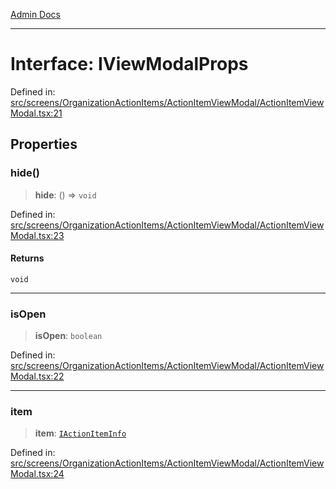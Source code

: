 [Admin Docs](/)

---

# Interface: IViewModalProps

Defined in: [src/screens/OrganizationActionItems/ActionItemViewModal/ActionItemViewModal.tsx:21](https://github.com/PalisadoesFoundation/talawa-admin/blob/main/src/screens/OrganizationActionItems/ActionItemViewModal/ActionItemViewModal.tsx#L21)

## Properties

### hide()

> **hide**: () => `void`

Defined in: [src/screens/OrganizationActionItems/ActionItemViewModal/ActionItemViewModal.tsx:23](https://github.com/PalisadoesFoundation/talawa-admin/blob/main/src/screens/OrganizationActionItems/ActionItemViewModal/ActionItemViewModal.tsx#L23)

#### Returns

`void`

---

### isOpen

> **isOpen**: `boolean`

Defined in: [src/screens/OrganizationActionItems/ActionItemViewModal/ActionItemViewModal.tsx:22](https://github.com/PalisadoesFoundation/talawa-admin/blob/main/src/screens/OrganizationActionItems/ActionItemViewModal/ActionItemViewModal.tsx#L22)

---

### item

> **item**: [`IActionItemInfo`](../../../../../types/ActionItems/interface/interfaces/IActionItemInfo.md)

Defined in: [src/screens/OrganizationActionItems/ActionItemViewModal/ActionItemViewModal.tsx:24](https://github.com/PalisadoesFoundation/talawa-admin/blob/main/src/screens/OrganizationActionItems/ActionItemViewModal/ActionItemViewModal.tsx#L24)
